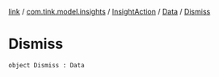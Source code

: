 [link](../../../index.md) / [com.tink.model.insights](../../index.md) / [InsightAction](../index.md) / [Data](index.md) / [Dismiss](./-dismiss.md)

# Dismiss

`object Dismiss : Data`